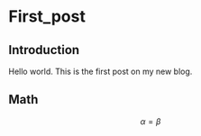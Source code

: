 # First_post


## Introduction

Hello world. This is the first post on my new blog.

## Math

$$
\alpha = \beta
$$

